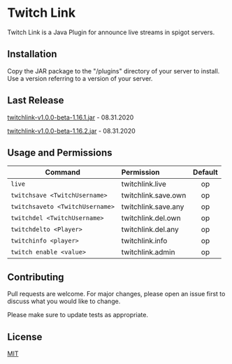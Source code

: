 # Twitch Link

Twitch Link is a Java Plugin for announce live streams in spigot servers.

## Installation

Copy the JAR package to the "/plugins" directory of your server  to install. Use a version referring to a version of your server.

## Last Release
[twitchlink-v1.0.0-beta-1.16.1.jar](https://github.com/Matheuswells/twitchlink/raw/master/out/artifacts/1.16.1/twitchlink_v1_0_1_beta_1_16_1/twitchlink-v1.0.1-beta-1.16.1.jar) - 08.31.2020

[twitchlink-v1.0.0-beta-1.16.2.jar](https://github.com/Matheuswells/twitchlink/raw/master/out/artifacts/1.16.2/twitchlink_v1_0_1_beta_1_16_2/twitchlink-v1.0.1-beta-1.16.2.jar) - 08.31.2020


## Usage and Permissions

| Command                                      | Permission         |Default |
| -------------------------------------------- |:-------------------|:------:|
| ```live```                                   | twitchlink.live    |   op   |
| ```twitchsave <TwitchUsername>```            | twitchlink.save.own|   op   |
| ```twitchsaveto <TwitchUsername>```          | twitchlink.save.any|   op   |
| ```twitchdel <TwitchUsername>```             | twitchlink.del.own |   op   |
| ```twitchdelto <Player>```                   | twitchlink.del.any |   op   |
| ```twitchinfo <player>```                    | twitchlink.info    |   op   |
| ```twitch enable <value>```                  | twitchlink.admin   |   op   |





## Contributing
Pull requests are welcome. For major changes, please open an issue first to discuss what you would like to change.

Please make sure to update tests as appropriate.

## License
[MIT](https://choosealicense.com/licenses/mit/)
